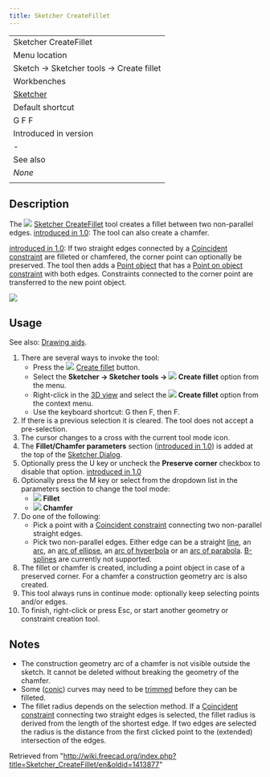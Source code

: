 ```yaml
---
title: Sketcher CreateFillet
---
```


|                                                      |
| ---------------------------------------------------- |
| Sketcher CreateFillet                                |
| Menu location                                        |
| Sketch → Sketcher tools → Create fillet              |
| Workbenches                                          |
| [Sketcher](/Sketcher_Workbench "Sketcher Workbench") |
| Default shortcut                                     |
| G F F                                                |
| Introduced in version                                |
| -                                                    |
| See also                                             |
| _None_                                               |
|                                                      |

## Description

The ![](/images/Sketcher_CreateFillet.svg) [Sketcher CreateFillet](/Sketcher_CreateFillet "Sketcher CreateFillet") tool creates a fillet between two non-parallel edges. [introduced in 1.0](/Release_notes_1.0 "Release notes 1.0"): The tool can also create a chamfer.

[introduced in 1.0](/Release_notes_1.0 "Release notes 1.0"): If two straight edges connected by a [Coincident constraint](/Sketcher_ConstrainCoincident "Sketcher ConstrainCoincident") are filleted or chamfered, the corner point can optionally be preserved. The tool then adds a [Point object](/Sketcher_CreatePoint "Sketcher CreatePoint") that has a [Point on object constraint](/Sketcher_ConstrainPointOnObject "Sketcher ConstrainPointOnObject") with both edges. Constraints connected to the corner point are transferred to the new point object.

![](/images/SketcherCreateFilletExample.png)

## Usage

See also: [Drawing aids](/Sketcher_Workbench#Drawing_aids "Sketcher Workbench").

1. There are several ways to invoke the tool:
   - Press the ![](/images/Sketcher_CreateFillet.svg) [Create fillet](/Sketcher_CreateFillet "Sketcher CreateFillet") button.
   - Select the **Sketcher → Sketcher tools → ![](/images/Sketcher_CreateFillet.svg) Create fillet** option from the menu.
   - Right-click in the [3D view](/3D_view "3D view") and select the **![](/images/Sketcher_CreateFillet.svg) Create fillet** option from the context menu.
   - Use the keyboard shortcut: G then F, then F.
2. If there is a previous selection it is cleared. The tool does not accept a pre-selection.
3. The cursor changes to a cross with the current tool mode icon.
4. The **Fillet/Chamfer parameters** section ([introduced in 1.0](/Release_notes_1.0 "Release notes 1.0")) is added at the top of the [Sketcher Dialog](/Sketcher_Dialog "Sketcher Dialog").
5. Optionally press the U key or uncheck the **Preserve corner** checkbox to disable that option. [introduced in 1.0](/Release_notes_1.0 "Release notes 1.0")
6. Optionally press the M key or select from the dropdown list in the parameters section to change the tool mode:
   - ![](/images/Sketcher_CreateFillet.svg) **Fillet**
   - ![](/images/Sketcher_CreateChamfer.svg) **Chamfer**
7. Do one of the following:
   - Pick a point with a [Coincident constraint](/Sketcher_ConstrainCoincident "Sketcher ConstrainCoincident") connecting two non-parallel straight edges.
   - Pick two non-parallel edges. Either edge can be a straight [line](/Sketcher_CreateLine "Sketcher CreateLine"), an [arc](/Sketcher_CreateArc "Sketcher CreateArc"), an [arc of ellipse](/Sketcher_CreateArcOfEllipse "Sketcher CreateArcOfEllipse"), an [arc of hyperbola](/Sketcher_CreateArcOfHyperbola "Sketcher CreateArcOfHyperbola") or an [arc of parabola](/Sketcher_CreateArcOfParabola "Sketcher CreateArcOfParabola"). [B-splines](/Sketcher_Workbench#Sketcher_CompCreateBSpline "Sketcher Workbench") are currently not supported.
8. The fillet or chamfer is created, including a point object in case of a preserved corner. For a chamfer a construction geometry arc is also created.
9. This tool always runs in continue mode: optionally keep selecting points and/or edges.
10. To finish, right-click or press Esc, or start another geometry or constraint creation tool.

## Notes

- The construction geometry arc of a chamfer is not visible outside the sketch. It cannot be deleted without breaking the geometry of the chamfer.
- Some ([conic](/Sketcher_Workbench#Sketcher_CompCreateConic "Sketcher Workbench")) curves may need to be [trimmed](/Sketcher_Trimming "Sketcher Trimming") before they can be filleted.
- The fillet radius depends on the selection method. If a [Coincident constraint](/Sketcher_ConstrainCoincident "Sketcher ConstrainCoincident") connecting two straight edges is selected, the fillet radius is derived from the length of the shortest edge. If two edges are selected the radius is the distance from the first clicked point to the (extended) intersection of the edges.

Retrieved from "<http://wiki.freecad.org/index.php?title=Sketcher_CreateFillet/en&oldid=1413877>"
